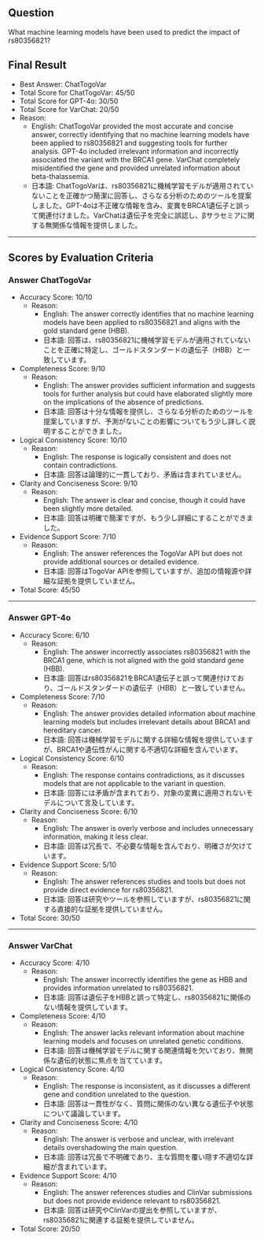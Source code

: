 ## Question

What machine learning models have been used to predict the impact of rs80356821?

## Final Result

- Best Answer: ChatTogoVar
- Total Score for ChatTogoVar: 45/50
- Total Score for GPT-4o: 30/50
- Total Score for VarChat: 20/50
- Reason:
  - English: ChatTogoVar provided the most accurate and concise answer, correctly identifying that no machine learning models have been applied to rs80356821 and suggesting tools for further analysis. GPT-4o included irrelevant information and incorrectly associated the variant with the BRCA1 gene. VarChat completely misidentified the gene and provided unrelated information about beta-thalassemia.
  - 日本語: ChatTogoVarは、rs80356821に機械学習モデルが適用されていないことを正確かつ簡潔に回答し、さらなる分析のためのツールを提案しました。GPT-4oは不正確な情報を含み、変異をBRCA1遺伝子と誤って関連付けました。VarChatは遺伝子を完全に誤認し、βサラセミアに関する無関係な情報を提供しました。

---

## Scores by Evaluation Criteria

### Answer ChatTogoVar
- Accuracy Score: 10/10
  - Reason: 
    - English: The answer correctly identifies that no machine learning models have been applied to rs80356821 and aligns with the gold standard gene (HBB).
    - 日本語: 回答は、rs80356821に機械学習モデルが適用されていないことを正確に特定し、ゴールドスタンダードの遺伝子（HBB）と一致しています。
- Completeness Score: 9/10
  - Reason: 
    - English: The answer provides sufficient information and suggests tools for further analysis but could have elaborated slightly more on the implications of the absence of predictions.
    - 日本語: 回答は十分な情報を提供し、さらなる分析のためのツールを提案していますが、予測がないことの影響についてもう少し詳しく説明することができました。
- Logical Consistency Score: 10/10
  - Reason: 
    - English: The response is logically consistent and does not contain contradictions.
    - 日本語: 回答は論理的に一貫しており、矛盾は含まれていません。
- Clarity and Conciseness Score: 9/10
  - Reason: 
    - English: The answer is clear and concise, though it could have been slightly more detailed.
    - 日本語: 回答は明確で簡潔ですが、もう少し詳細にすることができました。
- Evidence Support Score: 7/10
  - Reason: 
    - English: The answer references the TogoVar API but does not provide additional sources or detailed evidence.
    - 日本語: 回答はTogoVar APIを参照していますが、追加の情報源や詳細な証拠を提供していません。
- Total Score: 45/50

---

### Answer GPT-4o
- Accuracy Score: 6/10
  - Reason: 
    - English: The answer incorrectly associates rs80356821 with the BRCA1 gene, which is not aligned with the gold standard gene (HBB).
    - 日本語: 回答はrs80356821をBRCA1遺伝子と誤って関連付けており、ゴールドスタンダードの遺伝子（HBB）と一致していません。
- Completeness Score: 7/10
  - Reason: 
    - English: The answer provides detailed information about machine learning models but includes irrelevant details about BRCA1 and hereditary cancer.
    - 日本語: 回答は機械学習モデルに関する詳細な情報を提供していますが、BRCA1や遺伝性がんに関する不適切な詳細を含んでいます。
- Logical Consistency Score: 6/10
  - Reason: 
    - English: The response contains contradictions, as it discusses models that are not applicable to the variant in question.
    - 日本語: 回答には矛盾が含まれており、対象の変異に適用されないモデルについて言及しています。
- Clarity and Conciseness Score: 6/10
  - Reason: 
    - English: The answer is overly verbose and includes unnecessary information, making it less clear.
    - 日本語: 回答は冗長で、不必要な情報を含んでおり、明確さが欠けています。
- Evidence Support Score: 5/10
  - Reason: 
    - English: The answer references studies and tools but does not provide direct evidence for rs80356821.
    - 日本語: 回答は研究やツールを参照していますが、rs80356821に関する直接的な証拠を提供していません。
- Total Score: 30/50

---

### Answer VarChat
- Accuracy Score: 4/10
  - Reason: 
    - English: The answer incorrectly identifies the gene as HBB and provides information unrelated to rs80356821.
    - 日本語: 回答は遺伝子をHBBと誤って特定し、rs80356821に関係のない情報を提供しています。
- Completeness Score: 4/10
  - Reason: 
    - English: The answer lacks relevant information about machine learning models and focuses on unrelated genetic conditions.
    - 日本語: 回答は機械学習モデルに関する関連情報を欠いており、無関係な遺伝的状態に焦点を当てています。
- Logical Consistency Score: 4/10
  - Reason: 
    - English: The response is inconsistent, as it discusses a different gene and condition unrelated to the question.
    - 日本語: 回答は一貫性がなく、質問に関係のない異なる遺伝子や状態について議論しています。
- Clarity and Conciseness Score: 4/10
  - Reason: 
    - English: The answer is verbose and unclear, with irrelevant details overshadowing the main question.
    - 日本語: 回答は冗長で不明確であり、主な質問を覆い隠す不適切な詳細が含まれています。
- Evidence Support Score: 4/10
  - Reason: 
    - English: The answer references studies and ClinVar submissions but does not provide evidence relevant to rs80356821.
    - 日本語: 回答は研究やClinVarの提出を参照していますが、rs80356821に関連する証拠を提供していません。
- Total Score: 20/50